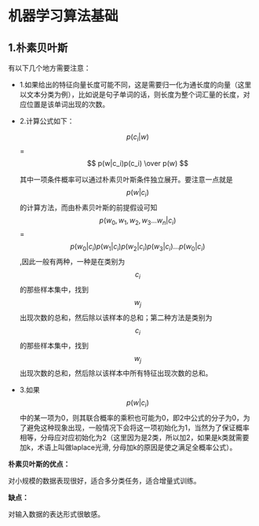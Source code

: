 # 机器学习算法基础
## 1.朴素贝叶斯
有以下几个地方需要注意：
- 1.如果给出的特征向量长度可能不同，这是需要归一化为通长度的向量（这里以文本分类为例），比如说是句子单词的话，则长度为整个词汇量的长度，对应位置是该单词出现的次数。
- 2.计算公式如下：

    $$ p(c_i|w) $$ = $$ p(w|c_i)p(c_i) \over p(w) $$

    其中一项条件概率可以通过朴素贝叶斯条件独立展开。要注意一点就是$$ p(w|c_i) $$的计算方法，而由朴素贝叶斯的前提假设可知$$ p(w_0,w_1,w_2,w_3...w_n|c_i) $$ = $$ p(w_0|c_i)p(w_1|c_i)p(w_2|c_i)p(w_3|c_i)...p(w_0|c_i)$$,因此一般有两种，一种是在类别为$$c_i$$的那些样本集中，找到$$ w_j $$出现次数的总和，然后除以该样本的总和；第二种方法是类别为$$c_i$$的那些样本集中，找到$$ w_j $$出现次数的总和，然后除以该样本中所有特征出现次数的总和。

- 3.如果$$p(w|c_i)$$中的某一项为0，则其联合概率的乘积也可能为0，即2中公式的分子为0，为了避免这种现象出现，一般情况下会将这一项初始化为1，当然为了保证概率相等，分母应对应初始化为2（这里因为是2类，所以加2，如果是k类就需要加k，术语上叫做laplace光滑, 分母加k的原因是使之满足全概率公式）。

**朴素贝叶斯的优点：**

对小规模的数据表现很好，适合多分类任务，适合增量式训练。

**缺点：**

对输入数据的表达形式很敏感。
